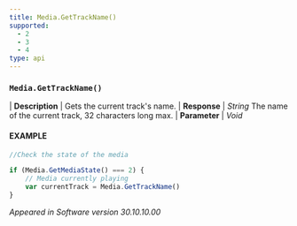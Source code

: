 ```yaml
---
title: Media.GetTrackName()
supported:
  - 2
  - 3
  - 4
type: api
---
```


### `Media.GetTrackName()`

| **Description** | Gets the current track's name.
| **Response** | *String*  The name of the current track, 32 characters long max.
| **Parameter**   | *Void*

#### EXAMPLE

```javascript
//Check the state of the media

if (Media.GetMediaState() === 2) {
	// Media currently playing
	var currentTrack = Media.GetTrackName()
}
```

*Appeared in Software version 30.10.10.00*